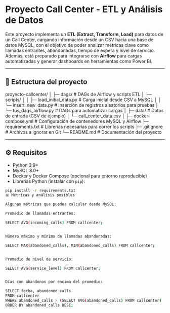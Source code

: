 # Proyecto Call Center - ETL y Análisis de Datos

Este proyecto implementa un **ETL (Extract, Transform, Load)** para datos de un Call Center, cargando información desde un CSV hacia una base de datos MySQL, con el objetivo de poder analizar métricas clave como llamadas entrantes, abandonadas, tiempo de espera y nivel de servicio. Además, está preparado para integrarse con **Airflow** para cargas automatizadas y generar dashboards en herramientas como Power BI.

---

## 📂 Estructura del proyecto

proyecto-callcenter/
│
├─ dags/ # DAGs de Airflow y scripts ETL
│ ├─ scripts/
│ │ ├─ load_initial_data.py # Carga inicial desde CSV a MySQL
│ │ └─ insert_new_data.py # Inserción de registros aleatorios para pruebas
│ └─ tus_dags_airflow.py # DAGs para automatizar cargas
│
├─ data/ # Datos de entrada (CSV de ejemplo)
│ └─ call_center_data.csv
│
├─ docker-compose.yml # Configuración de contenedores MySQL y Airflow
├─ requirements.txt # Librerías necesarias para correr los scripts
├─ .gitignore # Archivos a ignorar en Git
└─ README.md # Documentación del proyecto

---

## ⚙️ Requisitos

- Python 3.9+  
- MySQL 8.0+  
- Docker y Docker Compose (opcional para entorno reproducible)  
- Librerías Python (instalar con `pip`):

```bash
pip install -r requirements.txt
📊 Métricas y análisis posibles

Algunas métricas que puedes calcular desde MySQL:

Promedio de llamadas entrantes:

SELECT AVG(incoming_calls) FROM callcenter;


Número máximo y mínimo de llamadas abandonadas:

SELECT MAX(abandoned_calls), MIN(abandoned_calls) FROM callcenter;


Promedio de nivel de servicio:

SELECT AVG(service_level) FROM callcenter;


Días con abandonos por encima del promedio:

SELECT fecha, abandoned_calls
FROM callcenter
WHERE abandoned_calls > (SELECT AVG(abandoned_calls) FROM callcenter)
ORDER BY abandoned_calls DESC;


